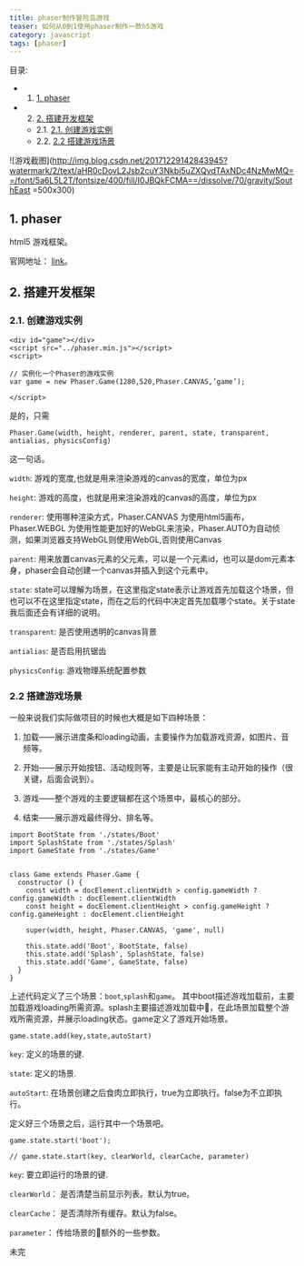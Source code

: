 ```yaml
---
title: phaser制作冒险岛游戏
teaser: 如何从0到1使用phaser制作一款h5游戏
category: javascript
tags: [phaser]
---
```




 目录:

<!-- vscode-markdown-toc -->
* 1. [1. phaser](#1.phaser)
* 2. [2. 搭建开发框架](#2.搭建开发框架)
	* 2.1. [2.1. 创建游戏实例](#2.1.创建游戏实例)
	* 2.2. [2.2 搭建游戏场景](#2.2.搭建游戏场景)

<!-- vscode-markdown-toc-config
	numbering=true
	autoSave=true
	/vscode-markdown-toc-config -->
<!-- /vscode-markdown-toc -->



![游戏截图](http://img.blog.csdn.net/20171229142843945?watermark/2/text/aHR0cDovL2Jsb2cuY3Nkbi5uZXQvdTAxNDc4NzMwMQ==/font/5a6L5L2T/fontsize/400/fill/I0JBQkFCMA==/dissolve/70/gravity/SouthEast =500x300) 

## 1. phaser

html5 游戏框架。

官网地址： [link](http://phaser.io/)。

## 2. 搭建开发框架

### 2.1. 创建游戏实例


```
<div id="game"></div>
<script src="../phaser.min.js"></script>
<script>

// 实例化一个Phaser的游戏实例
var game = new Phaser.Game(1280,520,Phaser.CANVAS,’game’); 

</script>
```

是的，只需

`
Phaser.Game(width, height, renderer, parent, state, transparent, antialias, physicsConfig)
`

这一句话。


`width`: 游戏的宽度,也就是用来渲染游戏的canvas的宽度，单位为px

`height`: 游戏的高度，也就是用来渲染游戏的canvas的高度，单位为px

`renderer`: 使用哪种渲染方式，Phaser.CANVAS 为使用html5画布，Phaser.WEBGL 为使用性能更加好的WebGL来渲染，Phaser.AUTO为自动侦测，如果浏览器支持WebGL则使用WebGL,否则使用Canvas

`parent`: 用来放置canvas元素的父元素，可以是一个元素id，也可以是dom元素本身，phaser会自动创建一个canvas并插入到这个元素中。

`state`: state可以理解为场景，在这里指定state表示让游戏首先加载这个场景，但也可以不在这里指定state，而在之后的代码中决定首先加载哪个state。关于state我后面还会有详细的说明。

`transparent`: 是否使用透明的canvas背景

`antialias`: 是否启用抗锯齿

`physicsConfig`: 游戏物理系统配置参数


### 2.2 搭建游戏场景 

一般来说我们实际做项目的时候也大概是如下四种场景：

1. 加载——展示进度条和loading动画，主要操作为加载游戏资源，如图片、音频等。

2. 开始——展示开始按钮、活动规则等，主要是让玩家能有主动开始的操作（很关键，后面会说到）。

3. 游戏——整个游戏的主要逻辑都在这个场景中，最核心的部分。

4. 结束——展示游戏最终得分、排名等。


```
import BootState from './states/Boot'
import SplashState from './states/Splash'
import GameState from './states/Game'


class Game extends Phaser.Game {
  constructor () {
    const width = docElement.clientWidth > config.gameWidth ? config.gameWidth : docElement.clientWidth
    const height = docElement.clientHeight > config.gameHeight ? config.gameHeight : docElement.clientHeight

    super(width, height, Phaser.CANVAS, 'game', null)

    this.state.add('Boot', BootState, false)
    this.state.add('Splash', SplashState, false)
    this.state.add('Game', GameState, false)
  }
}
```

上述代码定义了三个场景：`boot`,`splash`和`game`。
其中boot描述游戏加载前，主要加载游戏loading所需资源。splash主要描述游戏加载中，在此场景加载整个游戏所需资源，并展示loading状态。game定义了游戏开始场景。

```
game.state.add(key,state,autoStart)
```

`key`: 定义的场景的键.

`state`: 定义的场景.

`autoStart`: 在场景创建之后食肉立即执行，true为立即执行。false为不立即执行。

定义好三个场景之后，运行其中一个场景吧。


```
game.state.start('boot');

// game.state.start(key, clearWorld, clearCache, parameter)

```

`key`: 要立即运行的场景的键.

`clearWorld`： 是否清楚当前显示列表。默认为true。

`clearCache`： 是否清除所有缓存。默认为false。

`parameter`： 传给场景的额外的一些参数。



未完






